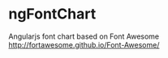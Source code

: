 ngFontChart
===========

Angularjs font chart based on Font Awesome http://fortawesome.github.io/Font-Awesome/
